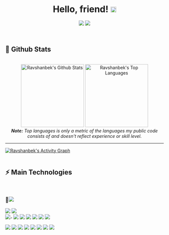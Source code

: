 <h1 align="center">
  Hello, friend!
  <a href="#"><img src="https://media.giphy.com/media/CXzRJA18RJAtmpPNBC/giphy.gif" width="18"></a>
</h1>

<p align="center">   
  <a href="ravshanbekxojamuratov65@gmail.com" target="_blank"><img src="https://img.shields.io/badge/-Email-0D1117?style=for-the-badge&logo=gmail&logoColor=107a8bF"></a>
  <a href="https://www.linkedin.com/in/ravshanbek-xojamuratov-80aa26218/" target="_blank"><img src="https://img.shields.io/badge/-LinkedIn-0D1117?style=for-the-badge&logo=linkedin&logoColor=107a8b"></a> 
<!--   <a href="https://www.instagram.com/thiagosouza.js" target="_blank"><img src="https://img.shields.io/badge/-Instagram-0D1117?style=for-the-badge&logo=instagram&logoColor=F0DB4F"></a>
  <a href="https://www.youtube.com/channel/UCObFBuhVmi48ZHS07Li5h5A" target="_blank"><img src="https://img.shields.io/badge/YouTube-0D1117?style=for-the-badge&logo=youtube&logoColor=F0DB4F"></a> -->
</p>


<br/>


<h2>📃 Github Stats</h2>

<br/>

<diV>
<!-- 40514e -->
  <div align="center">
    <a href="#"><img alt="Ravshanbek's Github Stats" src="https://github-readme-stats.vercel.app/api?username=ravshanbk&show_icons=true&include_all_commits=true&count_private=true&theme=react&hide_border=true&bg_color=107a8b&title_color=F0DB4F&icon_color=F0DB4F" height="200"/></a>
    <a href="#"><img alt="Ravshanbek's Top Languages" src="https://github-readme-stats.vercel.app/api/top-langs/?username=ravshanbk&langs_count=6&layout=compact&theme=react&hide_border=true&bg_color=107a8b&title_color=F0DB4F&icon_color=F0DB4F" height="200"/></a>
    <br/>
    <i><b>Note:</b> Top languages is only a metric of the languages my public code consists of and doesn't reflect experience or skill level.</i>
  </div>

  <hr/>

  <div>
    <a href="#"><img alt="Ravshanbek's Activity Graph" src="https://activity-graph.herokuapp.com/graph?username=ravshanbk&custom_title=Ravshanbek%20Xojamuratov's%20Contribution%20Graph&bg_color=107a8b&color=F0DB4F&line=FFFFFF&point=F0DB4F&hide_border=true" /></a>
  <div> 
</div>

<br/>

<h2>⚡ Main Technologies</h2>

<br/>

<p align="start">
  <h3>🔸<a href="#"><img src="https://img.shields.io/badge/-C-0D1117?style=flat-round&logo=C&badge_color=497285&logoColor=107a8b"></a></h3>
   <a href="#"><img src="https://img.shields.io/badge/-Python-0D1117?style=flat-round&logo=Python&logoColor=107a8b"></a>
   <a href="#"><img src="https://img.shields.io/badge/-Dart-0D1117?style=flat-round&logo=Dart&badge_color=497285&logoColor=107a8b"></a><br/>
   <a href="#"><img src="https://img.shields.io/badge/-Flutter-0D1117?style=flat-round&logo=Flutter&logoColor=107a8b&labelColor=https://img.shields.io"></a>-
  <a href="#"><img src="https://img.shields.io/badge/-Provider-0D1117?style=flat-round&logo=Provider&logoColor=107a8b"></a>
  <a href="#"><img src="https://img.shields.io/badge/-Bloc-0D1117?style=flat-round&logo=Bloc&logoColor=107a8b"></a>
  <a href="#"><img src="https://img.shields.io/badge/-Cubit-0D1117?style=flat-round&logo=Cubit&logoColor=107a8b"></a>
  <a href="#"><img src="https://img.shields.io/badge/-GetX-0D1117?style=flat-round&logo=GetX&logoColor=107a8b"></a>
  <a href="#"><img src="https://img.shields.io/badge/-Hive-0D1117?style=flat-round&logo=GetX&logoColor=107a8b"></a>
  <a href="#"><img src="https://img.shields.io/badge/-SqfLite-0D1117?style=flat-round&logo=SqfLite&logoColor=107a8b"></a>
  
   <a href="#"><img src="https://img.shields.io/badge/-Nodejs-0D1117?style=flat-round&logo=Node.js&logoColor=107a8b"></a>
   <a href="#"><img src="https://img.shields.io/badge/-Python-0D1117?style=flat-round&logo=Python&logoColor=107a8b"></a>
   <a href="#"><img src="https://img.shields.io/badge/Bash%20-%230D1117.svg?style=flat-round&logo=gnu-bash&logoColor=107a8b"></a>
   <a href="#"><img src="https://img.shields.io/badge/-Git-0D1117?style=flat-round&logo=git&logoColor=107a8b"></a>
   <a href="#"><img src="https://img.shields.io/badge/-MongoDB-0D1117?style=flat-round&logo=mongodb&logoColor=107a8b"></a>
   <a href="#"><img src="https://img.shields.io/badge/SQL%20-%230D1117.svg?style=flat-round&logo=amazon-dynamodb&logoColor=107a8b"></a>
   <a href="#"><img src="https://img.shields.io/badge/GitHub%20Pages-%230D1117.svg?style=flat-round&logo=github&logoColor=107a8b"></a>
   <a href="#"><img src="https://img.shields.io/badge/-GitHub-0D1117?style=flat-round&logo=github&logoColor=107a8b"></a>
</p>

<br/>

